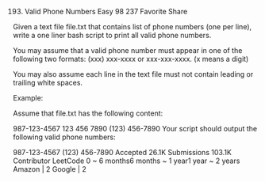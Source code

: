 193. Valid Phone Numbers
Easy 98 237 Favorite Share

Given a text file file.txt that contains list of phone numbers (one per line), write a one liner bash script to print all valid phone numbers.

You may assume that a valid phone number must appear in one of the following two formats: (xxx) xxx-xxxx or xxx-xxx-xxxx. (x means a digit)

You may also assume each line in the text file must not contain leading or trailing white spaces.

Example:

Assume that file.txt has the following content:

987-123-4567
123 456 7890
(123) 456-7890
Your script should output the following valid phone numbers:

987-123-4567
(123) 456-7890
Accepted 26.1K
Submissions 103.1K
Contributor LeetCode
0 ~ 6 months6 months ~ 1 year1 year ~ 2 years
Amazon | 2 Google | 2

